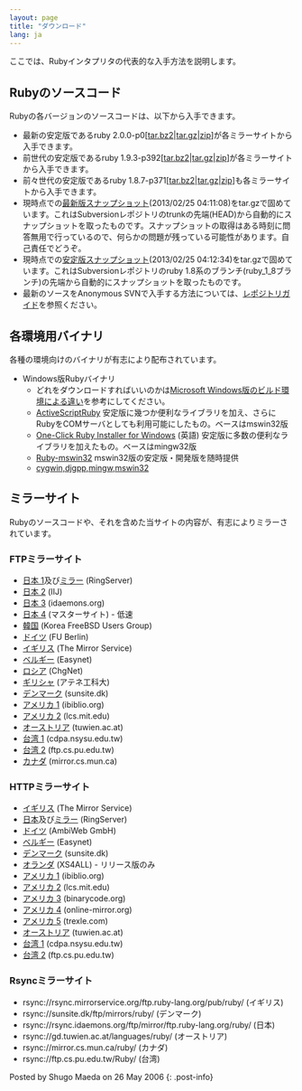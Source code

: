 ```yaml
---
layout: page
title: "ダウンロード"
lang: ja
---
```


ここでは、Rubyインタプリタの代表的な入手方法を説明します。

## Rubyのソースコード

Rubyの各バージョンのソースコードは、以下から入手できます。

* 最新の安定版であるruby
  2.0.0-p0\[[tar.bz2][1]\|[tar.gz][2]\|[zip][3]\]が各ミラーサイトから入手できます。
* 前世代の安定版であるruby
  1.9.3-p392\[[tar.bz2][4]\|[tar.gz][5]\|[zip][6]\]が各ミラーサイトから入手できます。
* 前々世代の安定版であるruby
  1.8.7-p371\[[tar.bz2][7]\|[tar.gz][8]\|[zip][9]\]も各ミラーサイトから入手できます。
* 現時点での[最新版スナップショット][10](2013/02/25
  04:11:08)をtar.gzで固めています。これはSubversionレポジトリのtrunkの先端(HEAD)から自動的にスナップショットを取ったものです。スナップショットの取得はある時刻に問答無用で行っているので、何らかの問題が残っている可能性があります。自己責任でどうぞ。
* 現時点での[安定版スナップショット][11](2013/02/25
  04:12:34)をtar.gzで固めています。これはSubversionレポジトリのruby
  1.8系のブランチ(ruby\_1\_8ブランチ)の先端から自動的にスナップショットを取ったものです。
* 最新のソースをAnonymous
  SVNで入手する方法については、[レポジトリガイド](/ja/documentation/repository-guide)を参照ください。

## 各環境用バイナリ

各種の環境向けのバイナリが有志により配布されています。

* Windows版Rubyバイナリ
  * どれをダウンロードすればいいのかは[Microsoft Windows版のビルド環境による違い][12]を参考にしてください。
  * [ActiveScriptRuby][13]
    安定版に幾つか便利なライブラリを加え、さらにRubyをCOMサーバとしても利用可能にしたもの。ベースはmswin32版
  * [One-Click Ruby Installer for Windows][14] (英語)
    安定版に多数の便利なライブラリを加えたもの。ベースはmingw32版
  * [Ruby-mswin32][15] mswin32版の安定版・開発版を随時提供
  * [cygwin,djgpp,mingw,mswin32][16]

## ミラーサイト

Rubyのソースコードや、それを含めた当サイトの内容が、有志によりミラーされています。

### FTPミラーサイト

* [日本 1][17]及び[ミラー][18] (RingServer)
* [日本 2][19] (IIJ)
* [日本 3][20] (idaemons.org)
* [日本 4][21] (マスターサイト) - 低速
* [韓国][22] (Korea FreeBSD Users Group)
* [ドイツ][23] (FU Berlin)
* [イギリス][24] (The Mirror Service)
* [ベルギー][25] (Easynet)
* [ロシア][26] (ChgNet)
* [ギリシャ][27] (アテネ工科大)
* [デンマーク][28] (sunsite.dk)
* [アメリカ 1][29] (ibiblio.org)
* [アメリカ 2][30] (lcs.mit.edu)
* [オーストリア][31] (tuwien.ac.at)
* [台湾 1][32] (cdpa.nsysu.edu.tw)
* [台湾 2][33] (ftp.cs.pu.edu.tw)
* [カナダ][34] (mirror.cs.mun.ca)

### HTTPミラーサイト

* [イギリス][35] (The Mirror Service)
* [日本][36]及び[ミラー][18] (RingServer)
* [ドイツ][37] (AmbiWeb GmbH)
* [ベルギー][38] (Easynet)
* [デンマーク][39] (sunsite.dk)
* [オランダ][40] (XS4ALL) - リリース版のみ
* [アメリカ 1][41] (ibiblio.org)
* [アメリカ 2][42] (lcs.mit.edu)
* [アメリカ 3][43] (binarycode.org)
* [アメリカ 4][44] (online-mirror.org)
* [アメリカ 5][45] (trexle.com)
* [オーストリア][46] (tuwien.ac.at)
* [台湾 1][47] (cdpa.nsysu.edu.tw)
* [台湾 2][48] (ftp.cs.pu.edu.tw)

### Rsyncミラーサイト

* rsync://rsync.mirrorservice.org/ftp.ruby-lang.org/pub/ruby/ (イギリス)
* rsync://sunsite.dk/ftp/mirrors/ruby/ (デンマーク)
* rsync://rsync.idaemons.org/ftp/mirror/ftp.ruby-lang.org/ruby/ (日本)
* rsync://gd.tuwien.ac.at/languages/ruby/ (オーストリア)
* rsync://mirror.cs.mun.ca/ruby/ (カナダ)
* rsync://ftp.cs.pu.edu.tw/Ruby/ (台湾)

Posted by Shugo Maeda on 26 May 2006
{: .post-info}



[1]: ftp://ftp.ruby-lang.org/pub/ruby/2.0/ruby-2.0.0-p0.tar.bz2 
[2]: ftp://ftp.ruby-lang.org/pub/ruby/2.0/ruby-2.0.0-p0.tar.gz 
[3]: ftp://ftp.ruby-lang.org/pub/ruby/2.0/ruby-2.0.0-p0.zip 
[4]: ftp://ftp.ruby-lang.org/pub/ruby/1.9/ruby-1.9.3-p392.tar.bz2 
[5]: ftp://ftp.ruby-lang.org/pub/ruby/1.9/ruby-1.9.3-p392.tar.gz 
[6]: ftp://ftp.ruby-lang.org/pub/ruby/1.9/ruby-1.9.3-p392.zip 
[7]: ftp://ftp.ruby-lang.org/pub/ruby/1.8/ruby-1.8.7-p371.tar.bz2 
[8]: ftp://ftp.ruby-lang.org/pub/ruby/1.8/ruby-1.8.7-p371.tar.gz 
[9]: ftp://ftp.ruby-lang.org/pub/ruby/1.8/ruby-1.8.7-p371.zip 
[10]: ftp://ftp.ruby-lang.org/pub/ruby/snapshot.tar.gz 
[11]: ftp://ftp.ruby-lang.org/pub/ruby/stable-snapshot.tar.gz 
[12]: http://www.ruby-lang.org/ja/install.cgi?cmd=view;name=Microsoft+Windows%C8%C7%A4%CE%A5%D3%A5%EB%A5%C8%B4%C4%B6%AD%A4%CB%A4%E8%A4%EB%B0%E3%A4%A4 
[13]: http://www.artonx.org/data/asr/ 
[14]: http://rubyinstaller.org/ 
[15]: http://www.garbagecollect.jp/ruby/mswin32/ 
[16]: ftp://ftp.ruby-lang.org/pub/ruby/binaries/ 
[17]: ftp://core.ring.gr.jp/pub/lang/ruby/ 
[18]: http://www.t.ring.gr.jp/ 
[19]: ftp://ftp.iij.ad.jp/pub/lang/ruby/ 
[20]: ftp://ftp.idaemons.org/pub/mirror/ftp.ruby-lang.org/ruby/ 
[21]: ftp://ftp.ruby-lang.org/pub/ruby/ 
[22]: ftp://ftp.kr.freebsd.org/pub/ruby/ 
[23]: ftp://ftp.fu-berlin.de/unix/languages/ruby/ 
[24]: ftp://ftp.mirrorservice.org/sites/ftp.ruby-lang.org/pub/ruby/ 
[25]: ftp://ftp.easynet.be/ruby/ruby/ 
[26]: ftp://ftp.chg.ru/pub/lang/ruby/ 
[27]: ftp://ftp.ntua.gr/pub/lang/ruby/ 
[28]: ftp://sunsite.dk/mirrors/ruby/ 
[29]: ftp://www.ibiblio.org/pub/languages/ruby/ 
[30]: ftp://xyz.lcs.mit.edu/pub/ruby/ 
[31]: ftp://gd.tuwien.ac.at/languages/ruby/ 
[32]: ftp://ruby.cdpa.nsysu.edu.tw/ruby/ 
[33]: ftp://ftp.cs.pu.edu.tw/Unix/lang/Ruby/ 
[34]: ftp://mirror.cs.mun.ca/pub/mirror/ruby/ 
[35]: http://www.mirrorservice.org/sites/ftp.ruby-lang.org/pub/ruby/ 
[36]: http://core.ring.gr.jp/archives/lang/ruby/ 
[37]: http://dl.ambiweb.de/mirrors/ftp.ruby-lang.org/ 
[38]: http://ruby.mirror.easynet.be/ 
[39]: http://mirrors.sunsite.dk/ruby/ 
[40]: http://www.xs4all.nl/~hipster/lib/mirror/ruby/ 
[41]: http://www.ibiblio.org/pub/languages/ruby/ 
[42]: http://xyz.lcs.mit.edu/ruby/ 
[43]: http://www.binarycode.org/ruby/ 
[44]: http://www.online-mirror.org/ruby/ 
[45]: http://ruby.trexle.com/ 
[46]: http://gd.tuwien.ac.at/languages/ruby/ 
[47]: http://pluto.cdpa.nsysu.edu.tw/ruby/ 
[48]: http://ftp.cs.pu.edu.tw/Unix/lang/Ruby/ 
